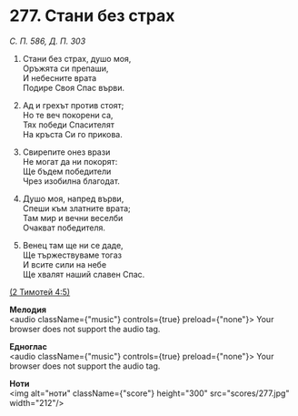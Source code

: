 # 277. Стани без страх  

*С. П. 586, Д. П. 303*  

1. Стани без страх, душо моя,  
Оръжята си препаши,  
И небесните врата  
Подире Своя Спас върви.  

2. Ад и грехът против стоят;  
Но те веч покорени са,  
Тях победи Спасителят  
На кръста Си го прикова.  

3. Свирепите онез врази  
Не могат да ни покорят:  
Ще бъдем победители  
Чрез изобилна благодат.  

4. Душо моя, напред върви,  
Спеши към златните врата;  
Там мир и вечни веселби  
Очакват победителя.  

5. Венец там ще ни се даде,  
Ще тържествуваме тогаз  
И всите сили на небе  
Ще хвалят наший славен Спас.  

[(2 Тимотей 4:5)](http://biblia.bg/index.php?k=62&g=4&s=5)  

__Мелодия__  
<audio className={"music"} controls={true} preload={"none"}><source src="mp3/277.mp3" type="audio/mpeg"/>
Your browser does not support the audio tag.
</audio>  

__Едноглас__  
<audio className={"music"} controls={true} preload={"none"}><source src="transp/277.mp3" type="audio/mpeg"/>
Your browser does not support the audio tag.
</audio>  

__Ноти__  
<img alt="ноти" className={"score"} height="300" src="scores/277.jpg" width="212"/>
